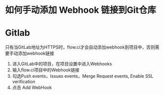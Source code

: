 
# 如何手动添加 Webhook 链接到Git仓库


# Gitlab
只有当GitLab地址为HTTPS时，flow.ci才会自动添加webhook到项目中，否则需要手动添加webhook链接

1. 进入GitLab中的项目，在项目设置中进入Webhooks
2. 输入flow.ci项目中的Webhook链接
3. 勾选Push events，Issues events，Merge Request events, Enable SSL verification
4. 点击 Add WebHook
